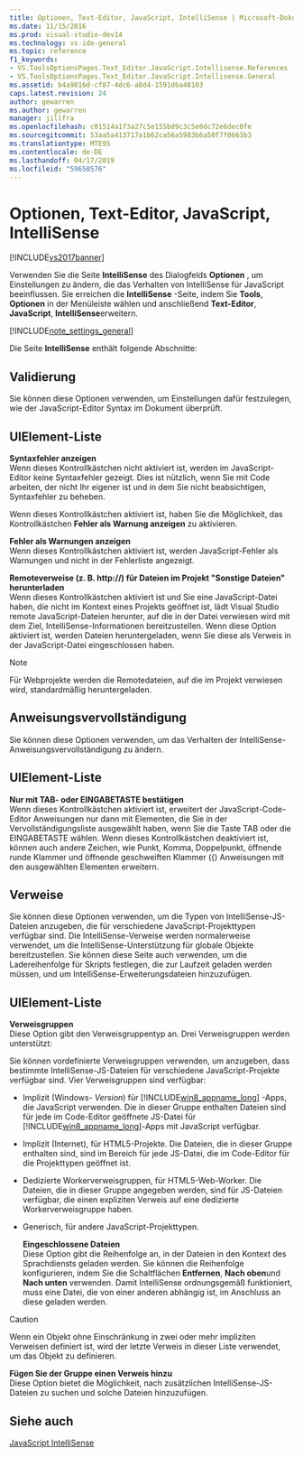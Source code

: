 ```yaml
---
title: Optionen, Text-Editor, JavaScript, IntelliSense | Microsoft-Dokumentation
ms.date: 11/15/2016
ms.prod: visual-studio-dev14
ms.technology: vs-ide-general
ms.topic: reference
f1_keywords:
- VS.ToolsOptionsPages.Text_Editor.JavaScript.Intellisense.References
- VS.ToolsOptionsPages.Text_Editor.JavaScript.Intellisense.General
ms.assetid: b4a9816d-cf87-4dc6-a8d4-1591d6a48103
caps.latest.revision: 24
author: gewarren
ms.author: gewarren
manager: jillfra
ms.openlocfilehash: c01514a1f3a27c5e155bd9c3c5e0dc72e6dec0fe
ms.sourcegitcommit: 53aa5a413717a1b62ca56a5983b6a50f7f0663b3
ms.translationtype: MTE95
ms.contentlocale: de-DE
ms.lasthandoff: 04/17/2019
ms.locfileid: "59650576"
---
```

# <a name="options-text-editor-javascript-intellisense"></a>Optionen, Text-Editor, JavaScript, IntelliSense
[!INCLUDE[vs2017banner](../../includes/vs2017banner.md)]

Verwenden Sie die Seite **IntelliSense** des Dialogfelds **Optionen** , um Einstellungen zu ändern, die das Verhalten von IntelliSense für JavaScript beeinflussen. Sie erreichen die **IntelliSense** -Seite, indem Sie **Tools**, **Optionen** in der Menüleiste wählen und anschließend **Text-Editor**, **JavaScript**, **IntelliSense**erweitern.  
  
 [!INCLUDE[note_settings_general](../../includes/note-settings-general-md.md)]  
  
 Die Seite **IntelliSense** enthält folgende Abschnitte:  
  
## <a name="validation"></a>Validierung  
 Sie können diese Optionen verwenden, um Einstellungen dafür festzulegen, wie der JavaScript-Editor Syntax im Dokument überprüft.  
  
## <a name="uielement-list"></a>UIElement-Liste  
 **Syntaxfehler anzeigen**  
 Wenn dieses Kontrollkästchen nicht aktiviert ist, werden im JavaScript-Editor keine Syntaxfehler gezeigt. Dies ist nützlich, wenn Sie mit Code arbeiten, der nicht Ihr eigener ist und in dem Sie nicht beabsichtigen, Syntaxfehler zu beheben.  
  
 Wenn dieses Kontrollkästchen aktiviert ist, haben Sie die Möglichkeit, das Kontrollkästchen **Fehler als Warnung anzeigen** zu aktivieren.  
  
 **Fehler als Warnungen anzeigen**  
 Wenn dieses Kontrollkästchen aktiviert ist, werden JavaScript-Fehler als Warnungen und nicht in der Fehlerliste angezeigt.  
  
 **Remoteverweise (z. B. http://) für Dateien im Projekt "Sonstige Dateien" herunterladen**  
 Wenn dieses Kontrollkästchen aktiviert ist und Sie eine JavaScript-Datei haben, die nicht im Kontext eines Projekts geöffnet ist, lädt Visual Studio remote JavaScript-Dateien herunter, auf die in der Datei verwiesen wird mit dem Ziel, IntelliSense-Informationen bereitzustellen. Wenn diese Option aktiviert ist, werden Dateien heruntergeladen, wenn Sie diese als Verweis in der JavaScript-Datei eingeschlossen haben.  
  
> [!NOTE]
>  Für Webprojekte werden die Remotedateien, auf die im Projekt verwiesen wird, standardmäßig heruntergeladen.  
  
## <a name="statement-completion"></a>Anweisungsvervollständigung  
 Sie können diese Optionen verwenden, um das Verhalten der IntelliSense-Anweisungsvervollständigung zu ändern.  
  
## <a name="uielement-list"></a>UIElement-Liste  
 **Nur mit TAB- oder EINGABETASTE bestätigen**  
 Wenn dieses Kontrollkästchen aktiviert ist, erweitert der JavaScript-Code-Editor Anweisungen nur dann mit Elementen, die Sie in der Vervollständigungsliste ausgewählt haben, wenn Sie die Taste TAB oder die EINGABETASTE wählen. Wenn dieses Kontrollkästchen deaktiviert ist, können auch andere Zeichen, wie Punkt, Komma, Doppelpunkt, öffnende runde Klammer und öffnende geschweiften Klammer ({) Anweisungen mit den ausgewählten Elementen erweitern.  
  
## <a name="references"></a>Verweise  
 Sie können diese Optionen verwenden, um die Typen von IntelliSense-JS-Dateien anzugeben, die für verschiedene JavaScript-Projekttypen verfügbar sind. Die IntelliSense-Verweise werden normalerweise verwendet, um die IntelliSense-Unterstützung für globale Objekte bereitzustellen. Sie können diese Seite auch verwenden, um die Ladereihenfolge für Skripts festlegen, die zur Laufzeit geladen werden müssen, und um IntelliSense-Erweiterungsdateien hinzuzufügen.  
  
## <a name="uielement-list"></a>UIElement-Liste  
 **Verweisgruppen**  
 Diese Option gibt den Verweisgruppentyp an. Drei Verweisgruppen werden unterstützt:  
  
 Sie können vordefinierte Verweisgruppen verwenden, um anzugeben, dass bestimmte IntelliSense-JS-Dateien für verschiedene JavaScript-Projekte verfügbar sind. Vier Verweisgruppen sind verfügbar:  
  
- Implizit (Windows- *Version*) für [!INCLUDE[win8_appname_long](../../includes/win8-appname-long-md.md)] -Apps, die JavaScript verwenden. Die in dieser Gruppe enthalten Dateien sind für jede im Code-Editor geöffnete JS-Datei für [!INCLUDE[win8_appname_long](../../includes/win8-appname-long-md.md)]-Apps mit JavaScript verfügbar.  
  
- Implizit (Internet), für HTML5-Projekte. Die Dateien, die in dieser Gruppe enthalten sind, sind im Bereich für jede JS-Datei, die im Code-Editor für die Projekttypen geöffnet ist.  
  
- Dedizierte Workerverweisgruppen, für HTML5-Web-Worker. Die Dateien, die in dieser Gruppe angegeben werden, sind für JS-Dateien verfügbar, die einen expliziten Verweis auf eine dedizierte Workerverweisgruppe haben.  
  
- Generisch, für andere JavaScript-Projekttypen.  
  
  **Eingeschlossene Dateien**  
  Diese Option gibt die Reihenfolge an, in der Dateien in den Kontext des Sprachdiensts geladen werden. Sie können die Reihenfolge konfigurieren, indem Sie die Schaltflächen **Entfernen**, **Nach oben**und **Nach unten** verwenden. Damit IntelliSense ordnungsgemäß funktioniert, muss eine Datei, die von einer anderen abhängig ist, im Anschluss an diese geladen werden.  
  
> [!CAUTION]
>  Wenn ein Objekt ohne Einschränkung in zwei oder mehr impliziten Verweisen definiert ist, wird der letzte Verweis in dieser Liste verwendet, um das Objekt zu definieren.  
  
 **Fügen Sie der Gruppe einen Verweis hinzu**  
 Diese Option bietet die Möglichkeit, nach zusätzlichen IntelliSense-JS-Dateien zu suchen und solche Dateien hinzuzufügen.  
  
## <a name="see-also"></a>Siehe auch  
 [JavaScript IntelliSense](../../ide/javascript-intellisense.md)
